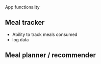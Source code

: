 
App functionality 

## Meal tracker 
- Ability to track meals consumed 
- log data 

## Meal planner / recommender  

